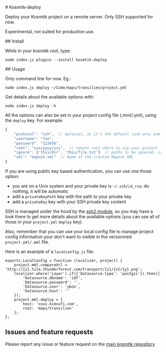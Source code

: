 # Kosmtik-deploy

Deploy your Kosmtik project on a remote server. Only SSH supported for now.

Experimental, not suited for production use.


## Install

While in your kosmtik root, type:

`node index.js plugins --install kosmtik-deploy`

## Usage

Only command line for now. Eg.:
```
node index.js deploy ~/Code/maps/transilien/project.yml
```

Get details about the available options with:
```
node index.js deploy -h
```

All the options can also be set in your project config file (.mml/.yml),
using the `deploy` key. For example:

```javascript
{
    "protocol": "ssh",  // optional, as it's the default (and only one supported)
    "username": "foo",
    "password": "123456",
    "root": "xxx/yyyy/zzz",  // remote root where to scp your project
    "ignore": ['this/dir', 'this/file.txt']  // paths to be ignored, can be regex,
    "xml": "mapnik.xml"  // Name of the created Mapnik XML
}
```

If you are using public key based authentication, you can use one those option:
- you are on a Unix system and your private key is `~/.ssh/id_rsa`: do nothing, it will be automatic
- add a `privateKeyPath` key with the path to your private key
- add a `privateKey` key with your SSH private key content

SSH is managed under the hood by the [ssh2 module](https://github.com/mscdex/ssh2), so you may
have a look there to get more details about the available options (you can use all of those in your
`project.yml` `deploy` key).

Also, remember that you can use your local config file to manage project config information your don't
want to visible in the versionned `project.yml/.mml` file.

Here is an example of a `localconfig.js` file:
```
exports.LocalConfig = function (localizer, project) {
    project.mml.compareUrl = 'http://{s}.tile.thunderforest.com/transport/{z}/{x}/{y}.png';
    localizer.where('Layer').if({'Datasource.type': 'postgis'}).then({
        'Datasource.dbname': 'idf',
        'Datasource.password': '',
        'Datasource.user': 'ybon',
        'Datasource.host': ''
    });
    project.mml.deploy = {
        host: 'xxxx.kimsufi.com',
        root: 'maps/transilien'
    };
};

```

## Issues and feature requests

Please report any issue or feature request on the [main kosmtik repository](https://github.com/kosmtik/kosmtik/issues)
